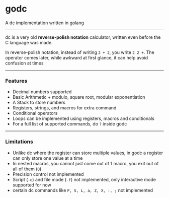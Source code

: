 # godc
A dc implementation written in golang

---

dc is a very old **reverse-polish notation** calculator, written even before the C language was made.

In reverse-polish notation, instead of writing `2 + 2`, you write `2 2 +`. The operator comes later, while awkward at first glance, it can help avoid confusion at times

---

### Features
- Decimal numbers supported
- Basic Arithmetic + modulo, square root, modular exponentiation
- A Stack to store numbers
- Registers, strings, and macros for extra command
- Conditional operators
- Loops can be implemented using registers, macros and conditionals
- For a full list of supported commands, do `?` inside godc
--- 

### Limitations
- Unlike dc where the register can store multiple values, in godc a register can only store one value at a time
- In nested macros, you cannot just come out of 1 macro, you exit out of all of them (`Q`)
- Precision control not implemented
- Script (`-e`) and file mode (`-f`) not implemented, only interactive mode supported for now
- certain dc commands like `P, S, L, a, Z, X, :, ;` not implemented